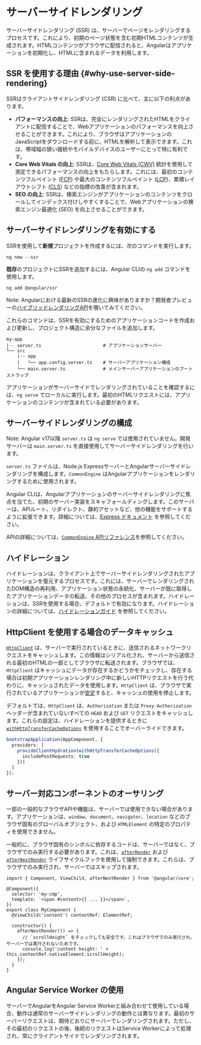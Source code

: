 # サーバーサイドレンダリング

サーバーサイドレンダリング (SSR) は、サーバーでページをレンダリングするプロセスです。これにより、初期のページ状態を含む初期HTMLコンテンツが生成されます。HTMLコンテンツがブラウザに配信されると、Angularはアプリケーションを初期化し、HTMLに含まれるデータを利用します。

## SSR を使用する理由 {#why-use-server-side-rendering}

SSRはクライアントサイドレンダリング (CSR) に比べて、主に以下の利点があります。

- **パフォーマンスの向上**: SSRは、完全にレンダリングされたHTMLをクライアントに配信することで、Webアプリケーションのパフォーマンスを向上させることができます。これにより、ブラウザはアプリケーションのJavaScriptをダウンロードする前に、HTMLを解析して表示できます。これは、帯域幅の狭い接続やモバイルデバイスのユーザーにとって特に有利です。
- **Core Web Vitals の向上**: SSRは、[Core Web Vitals (CWV)](https://web.dev/learn-core-web-vitals/) 統計を使用して測定できるパフォーマンスの向上をもたらします。これには、最初のコンテンツフルペイント ([FCP](https://developer.chrome.com/en/docs/lighthouse/performance/first-contentful-paint/)) や最大のコンテンツフルペイント ([LCP](https://web.dev/lcp/))、累積レイアウトシフト ([CLS](https://web.dev/cls/)) などの指標の改善が含まれます。
- **SEO の向上**: SSRは、検索エンジンがアプリケーションのコンテンツをクロールしてインデックス付けしやすくすることで、Webアプリケーションの検索エンジン最適化 (SEO) を向上させることができます。

## サーバーサイドレンダリングを有効にする

SSRを使用して**新規**プロジェクトを作成するには、次のコマンドを実行します。

```shell
ng new --ssr
```

**既存**のプロジェクトにSSRを追加するには、Angular CLIの `ng add` コマンドを使用します。

```shell
ng add @angular/ssr
```

Note: Angularにおける最新のSSRの進化に興味がありますか？開発者プレビューの[ハイブリッドレンダリングAPI](guide/hybrid-rendering)を覗いてみてください。

これらのコマンドは、SSRを有効にするためのアプリケーションコードを作成および更新し、プロジェクト構造に余分なファイルを追加します。

```
my-app
|-- server.ts                       # アプリケーションサーバー
└── src
    |-- app
    |   └── app.config.server.ts    # サーバーアプリケーション構成
    └── main.server.ts              # メインサーバーアプリケーションのブートストラップ
```

アプリケーションがサーバーサイドでレンダリングされていることを確認するには、`ng serve` でローカルに実行します。最初のHTMLリクエストには、アプリケーションのコンテンツが含まれている必要があります。

## サーバーサイドレンダリングの構成

Note: Angular v17以降 `server.ts` は `ng serve` では使用されていません。開発サーバーは `main.server.ts` を直接使用してサーバーサイドレンダリングを行います。

`server.ts` ファイルは、Node.js ExpressサーバーとAngularサーバーサイドレンダリングを構成します。`CommonEngine` はAngularアプリケーションをレンダリングするために使用されます。

<docs-code path="adev/src/content/examples/ssr/server.ts" visibleLines="[31,45]"></docs-code>

Angular CLIは、Angularアプリケーションのサーバーサイドレンダリングに焦点を当てた、初期のサーバー実装をスキャフォールディングします。このサーバーは、APIルート、リダイレクト、静的アセットなど、他の機能をサポートするように拡張できます。詳細については、[Express ドキュメント](https://expressjs.com/) を参照してください。

APIの詳細については、[`CommonEngine` APIリファレンス](api/ssr/node/CommonEngineRenderOptions)を参照してください。

## ハイドレーション

ハイドレーションは、クライアント上でサーバーサイドレンダリングされたアプリケーションを復元するプロセスです。これには、サーバーでレンダリングされたDOM構造の再利用、アプリケーション状態の永続化、サーバーが既に取得したアプリケーションデータの転送、その他のプロセスが含まれます。ハイドレーションは、SSRを使用する場合、デフォルトで有効になります。ハイドレーションの詳細については、[ハイドレーションガイド](guide/hydration) を参照してください。

## HttpClient を使用する場合のデータキャッシュ

[`HttpClient`](api/common/http/HttpClient) は、サーバーで実行されているときに、送信されるネットワークリクエストをキャッシュします。この情報はシリアル化され、サーバーから送信される最初のHTMLの一部としてブラウザに転送されます。ブラウザでは、`HttpClient` はキャッシュにデータが存在するかどうかをチェックし、存在する場合は初期アプリケーションレンダリング中に新しいHTTPリクエストを行う代わりに、キャッシュされたデータを使用します。`HttpClient` は、ブラウザで実行されているアプリケーションが[安定](api/core/ApplicationRef#isStable)すると、キャッシュの使用を停止します。

デフォルトでは、`HttpClient` は、`Authorization` または `Proxy-Authorization` ヘッダーが含まれていないすべての `HEAD` および `GET` リクエストをキャッシュします。これらの設定は、ハイドレーションを提供するときに [`withHttpTransferCacheOptions`](api/platform-browser/withHttpTransferCacheOptions) を使用することでオーバーライドできます。

```typescript
bootstrapApplication(AppComponent, {
  providers: [
    provideClientHydration(withHttpTransferCacheOptions({
      includePostRequests: true
    }))
  ]
});
```

## サーバー対応コンポーネントのオーサリング

一部の一般的なブラウザAPIや機能は、サーバーでは使用できない場合があります。アプリケーションは、`window`、`document`、`navigator`、`location` などのブラウザ固有のグローバルオブジェクト、および `HTMLElement` の特定のプロパティを使用できません。

一般的に、ブラウザ固有のシンボルに依存するコードは、サーバーではなく、ブラウザでのみ実行する必要があります。これは、[`afterRender`](api/core/afterRender) および [`afterNextRender`](api/core/afterNextRender) ライフサイクルフックを使用して強制できます。これらは、ブラウザでのみ実行され、サーバーではスキップされます。

```angular-ts
import { Component, ViewChild, afterNextRender } from '@angular/core';

@Component({
  selector: 'my-cmp',
  template: `<span #content>{{ ... }}</span>`,
})
export class MyComponent {
  @ViewChild('content') contentRef: ElementRef;

  constructor() {
    afterNextRender(() => {
      // `scrollHeight` をチェックしても安全です。これはブラウザでのみ実行され、サーバーでは実行されないためです。
      console.log('content height: ' + this.contentRef.nativeElement.scrollHeight);
    });
  }
}
```

## Angular Service Worker の使用

サーバーでAngularをAngular Service Workerと組み合わせて使用している場合、動作は通常のサーバーサイドレンダリングの動作とは異なります。最初のサーバーリクエストは、期待どおりにサーバーでレンダリングされます。ただし、その最初のリクエストの後、後続のリクエストはService Workerによって処理され、常にクライアントサイドでレンダリングされます。
